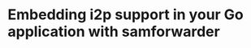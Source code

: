 Embedding i2p support in your Go application with samforwarder
==============================================================

